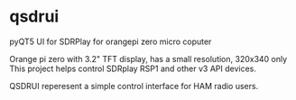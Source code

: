 # qsdrui
pyQT5 UI for SDRPlay for orangepi zero micro coputer

Orange pi zero with 3.2" TFT display, has a small resolution, 320x340 only
This project helps control SDRplay RSP1 and other v3 API devices.

QSDRUI reperesent a simple control interface for HAM radio users.
